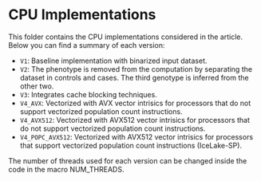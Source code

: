# CPU Implementations

This folder contains the CPU implementations considered in the article. Below you can find a summary of each version:

* `V1`: Baseline implementation with binarized input dataset.
* `V2`: The phenotype is removed from the computation by separating the dataset in controls and cases. The third genotype is inferred from the other two.
* `V3`: Integrates cache blocking techniques.
* `V4_AVX`: Vectorized with AVX vector intrisics for processors that do not support vectorized population count instructions.
* `V4_AVX512`: Vectorized with AVX512 vector intrisics for processors that do not support vectorized population count instructions.
* `V4_POPC_AVX512`: Vectorized with AVX512 vector intrisics for processors that support vectorized population count instructions (IceLake-SP).

The number of threads used for each version can be changed inside the code in the macro NUM_THREADS. 
